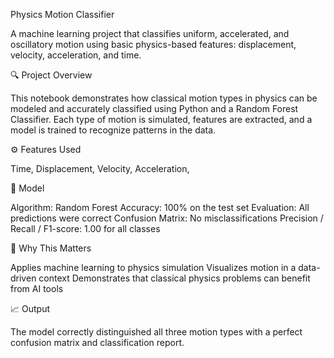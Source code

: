 Physics Motion Classifier

A machine learning project that classifies uniform, accelerated, and oscillatory motion using basic physics-based features: displacement, velocity, acceleration, and time.

🔍 Project Overview

This notebook demonstrates how classical motion types in physics can be modeled and accurately classified using Python and a Random Forest Classifier. Each type of motion is simulated, features are extracted, and a model is trained to recognize patterns in the data.

⚙️ Features Used

Time,
Displacement,
Velocity,
Acceleration,

🤖 Model

Algorithm: Random Forest
Accuracy: 100% on the test set
Evaluation: All predictions were correct
Confusion Matrix: No misclassifications
Precision / Recall / F1-score: 1.00 for all classes

🧠 Why This Matters

Applies machine learning to physics simulation
Visualizes motion in a data-driven context
Demonstrates that classical physics problems can benefit from AI tools

📈 Output

The model correctly distinguished all three motion types with a perfect confusion matrix and classification report.
